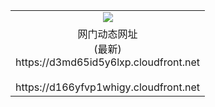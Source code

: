 ﻿<table>
  <tr></tr>
  <tr><td colspan=2 align=center><img src="https://d3md65id5y6lxp.cloudfront.net/Up/oGate.jpg" /></td></tr>
  <tr><td colspan=2 align=center>网门动态网址<br/>(最新)
<br>https://d3md65id5y6lxp.cloudfront.net
<br/>
<br>https://d166yfvp1whigy.cloudfront.net
    </td>
  </tr>
</table>
